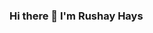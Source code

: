 ### Hi there 👋 I'm Rushay Hays

<!--
**rushayhays/rushayhays** is a ✨ _special_ ✨ repository because its `README.md` (this file) appears on your GitHub profile.

Here are some ideas to get you started:

- 🔭 I’m currently working on learning C#
- 🌱 I’m currently learning how to write backend with C# and .NET
- :house: I'm located in Nolensville, TN
- 📫 How to reach me: rushayhays@gmail.com
- ⚡ Fun fact: I am like a pro at whistling :notes:
-->
